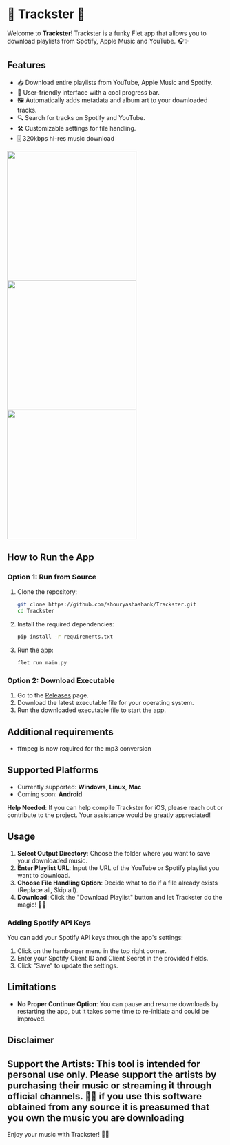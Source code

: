 # 🎵 Trackster 🎵

Welcome to **Trackster**! Trackster is a funky Flet app that allows you to download playlists from Spotify, Apple Music and YouTube. 🎧✨

## Features
- 📥 Download entire playlists from YouTube, Apple Music and Spotify.
- 🎨 User-friendly interface with a cool progress bar.
- 🖼️ Automatically adds metadata and album art to your downloaded tracks.
- 🔍 Search for tracks on Spotify and YouTube.
- 🛠️ Customizable settings for file handling.
- 🎚️ 320kbps hi-res music download

<img src="https://github.com/user-attachments/assets/7e98cdb5-61f2-48bb-a2cb-b6d45ffee827" width="300"> <img src="https://github.com/user-attachments/assets/084acca0-9ef8-4e8e-81f0-cc84d9effeab" width="300"> <img src="https://github.com/user-attachments/assets/c351fc7a-5c31-4555-86c6-ea6018bad9d5" width="300"> 

## How to Run the App

### Option 1: Run from Source
1. Clone the repository:
    ```sh
    git clone https://github.com/shouryashashank/Trackster.git
    cd Trackster
    ```

2. Install the required dependencies:
    ```sh
    pip install -r requirements.txt
    ```

3. Run the app:
    ```sh
    flet run main.py
    ```

### Option 2: Download Executable
1. Go to the [Releases](https://github.com/shouryashashank/Trackster/releases) page.
2. Download the latest executable file for your operating system.
3. Run the downloaded executable file to start the app.

## Additional requirements
* ffmpeg is now required for the mp3 conversion
   
## Supported Platforms
- Currently supported: **Windows**, **Linux**, **Mac**
- Coming soon: **Android**

**Help Needed**: If you can help compile Trackster for iOS, please reach out or contribute to the project. Your assistance would be greatly appreciated!

## Usage
1. **Select Output Directory**: Choose the folder where you want to save your downloaded music.
2. **Enter Playlist URL**: Input the URL of the YouTube or Spotify playlist you want to download.
3. **Choose File Handling Option**: Decide what to do if a file already exists (Replace all, Skip all).
4. **Download**: Click the "Download Playlist" button and let Trackster do the magic! 🎩✨
   
### Adding Spotify API Keys
You can add your Spotify API keys through the app's settings:
1. Click on the hamburger menu in the top right corner.
2. Enter your Spotify Client ID and Client Secret in the provided fields.
3. Click "Save" to update the settings.
   
## Limitations
- **No Proper Continue Option**: You can pause and resume downloads by restarting the app, but it takes some time to re-initiate and could be improved.

## Disclaimer
**Support the Artists**: This tool is intended for personal use only. Please support the artists by purchasing their music or streaming it through official channels. 💖🎶
if you use this software obtained from any source it is preasumed that you own the music you are downloading
---

Enjoy your music with Trackster! 🎉🎵

